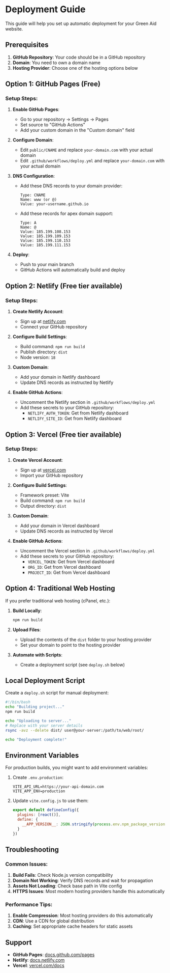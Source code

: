 # Deployment Guide

This guide will help you set up automatic deployment for your Green Aid website.

## Prerequisites

1. **GitHub Repository**: Your code should be in a GitHub repository
2. **Domain**: You need to own a domain name
3. **Hosting Provider**: Choose one of the hosting options below

## Option 1: GitHub Pages (Free)

### Setup Steps:

1. **Enable GitHub Pages**:
   - Go to your repository → Settings → Pages
   - Set source to "GitHub Actions"
   - Add your custom domain in the "Custom domain" field

2. **Configure Domain**:
   - Edit `public/CNAME` and replace `your-domain.com` with your actual domain
   - Edit `.github/workflows/deploy.yml` and replace `your-domain.com` with your actual domain

3. **DNS Configuration**:
   - Add these DNS records to your domain provider:
     ```
     Type: CNAME
     Name: www (or @)
     Value: your-username.github.io
     ```
   - Add these records for apex domain support:
     ```
     Type: A
     Name: @
     Value: 185.199.108.153
     Value: 185.199.109.153
     Value: 185.199.110.153
     Value: 185.199.111.153
     ```

4. **Deploy**:
   - Push to your main branch
   - GitHub Actions will automatically build and deploy

## Option 2: Netlify (Free tier available)

### Setup Steps:

1. **Create Netlify Account**:
   - Sign up at [netlify.com](https://netlify.com)
   - Connect your GitHub repository

2. **Configure Build Settings**:
   - Build command: `npm run build`
   - Publish directory: `dist`
   - Node version: `18`

3. **Custom Domain**:
   - Add your domain in Netlify dashboard
   - Update DNS records as instructed by Netlify

4. **Enable GitHub Actions**:
   - Uncomment the Netlify section in `.github/workflows/deploy.yml`
   - Add these secrets to your GitHub repository:
     - `NETLIFY_AUTH_TOKEN`: Get from Netlify dashboard
     - `NETLIFY_SITE_ID`: Get from Netlify dashboard

## Option 3: Vercel (Free tier available)

### Setup Steps:

1. **Create Vercel Account**:
   - Sign up at [vercel.com](https://vercel.com)
   - Import your GitHub repository

2. **Configure Build Settings**:
   - Framework preset: Vite
   - Build command: `npm run build`
   - Output directory: `dist`

3. **Custom Domain**:
   - Add your domain in Vercel dashboard
   - Update DNS records as instructed by Vercel

4. **Enable GitHub Actions**:
   - Uncomment the Vercel section in `.github/workflows/deploy.yml`
   - Add these secrets to your GitHub repository:
     - `VERCEL_TOKEN`: Get from Vercel dashboard
     - `ORG_ID`: Get from Vercel dashboard
     - `PROJECT_ID`: Get from Vercel dashboard

## Option 4: Traditional Web Hosting

If you prefer traditional web hosting (cPanel, etc.):

1. **Build Locally**:
   ```bash
   npm run build
   ```

2. **Upload Files**:
   - Upload the contents of the `dist` folder to your hosting provider
   - Set your domain to point to the hosting provider

3. **Automate with Scripts**:
   - Create a deployment script (see `deploy.sh` below)

## Local Deployment Script

Create a `deploy.sh` script for manual deployment:

```bash
#!/bin/bash
echo "Building project..."
npm run build

echo "Uploading to server..."
# Replace with your server details
rsync -avz --delete dist/ user@your-server:/path/to/web/root/

echo "Deployment complete!"
```

## Environment Variables

For production builds, you might want to add environment variables:

1. Create `.env.production`:
   ```
   VITE_API_URL=https://your-api-domain.com
   VITE_APP_ENV=production
   ```

2. Update `vite.config.js` to use them:
   ```javascript
   export default defineConfig({
     plugins: [react()],
     define: {
       __APP_VERSION__: JSON.stringify(process.env.npm_package_version),
     }
   })
   ```

## Troubleshooting

### Common Issues:

1. **Build Fails**: Check Node.js version compatibility
2. **Domain Not Working**: Verify DNS records and wait for propagation
3. **Assets Not Loading**: Check base path in Vite config
4. **HTTPS Issues**: Most modern hosting providers handle this automatically

### Performance Tips:

1. **Enable Compression**: Most hosting providers do this automatically
2. **CDN**: Use a CDN for global distribution
3. **Caching**: Set appropriate cache headers for static assets

## Support

- **GitHub Pages**: [docs.github.com/pages](https://docs.github.com/pages)
- **Netlify**: [docs.netlify.com](https://docs.netlify.com)
- **Vercel**: [vercel.com/docs](https://vercel.com/docs)
